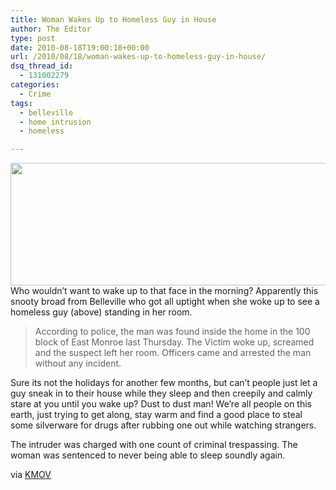 ```yaml
---
title: Woman Wakes Up to Homeless Guy in House
author: The Editor
type: post
date: 2010-08-18T19:00:18+00:00
url: /2010/08/18/woman-wakes-up-to-homeless-guy-in-house/
dsq_thread_id:
  - 131002279
categories:
  - Crime
tags:
  - belleville
  - home intrusion
  - homeless

---
```

[<img class="aligncenter size-full wp-image-6308" title="homeless_intruder" src="http://media.punchingkitty.com/wordpress/2010/08/homeless_intruder.jpg" alt="" width="600" height="196" />][1]Who wouldn&#8217;t want to wake up to that face in the morning? Apparently this snooty broad from Belleville who got all uptight when she woke up to see a homeless guy (above) standing in her room.

> According to police, the man was found inside the home in the 100 block of East Monroe last Thursday. The Victim woke up, screamed and the suspect left her room. Officers came and arrested the man without any incident.

Sure its not the holidays for another few months, but can&#8217;t people just let a guy sneak in to their house while they sleep and then creepily and calmly stare at you until you wake up? Dust to dust man! We&#8217;re all people on this earth, just trying to get along, stay warm and find a good place to steal some silverware for drugs after rubbing one out while watching strangers.

The intruder was charged with one count of criminal trespassing. The woman was sentenced to never being able to sleep soundly again.

via <a href="http://www.kmov.com/news/local/Belleville-woman-wakes-up-to-burglar-in-home-100911864.html" target="_blank">KMOV</a>

 [1]: http://media.punchingkitty.com/wordpress/2010/08/homeless_intruder.jpg